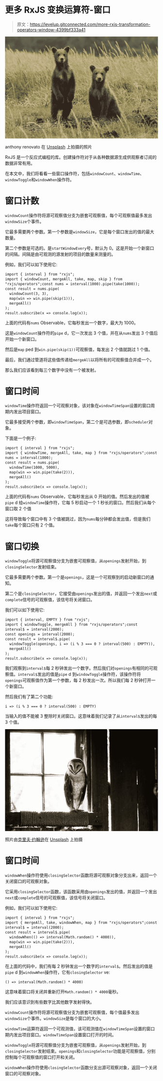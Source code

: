 # 更多 RxJS 变换运算符-窗口

> 原文：<https://levelup.gitconnected.com/more-rxjs-transformation-operators-window-4399bf333a41>

![](img/2357894a13e47c914959dd584654ef0d.png)

anthony renovato 在 [Unsplash](https://unsplash.com?utm_source=medium&utm_medium=referral) 上拍摄的照片

RxJS 是一个反应式编程的库。创建操作符对于从各种数据源生成供观察者订阅的数据非常有用。

在本文中，我们将看看一些窗口操作符，包括`windowCount`、`windowTime`、`windowToggle`和`windowWhen`操作符。

# 窗口计数

`windowCount`操作符将源可观察值分支为嵌套可观察值，每个可观察值最多发出`windowSize`个事件。

它最多需要两个参数。第一个参数是`windowSize`，它是每个窗口发出的值的最大数量。

第二个参数是可选的。是`startWindowEvery`号，默认为 0。这是开始一个新窗口的间隔。间隔是由可观测的源发射的项目的数量来测量的。

例如，我们可以如下使用它:

```
import { interval } from "rxjs";
import { windowCount, mergeAll, take, map, skip } from "rxjs/operators";const nums = interval(1000).pipe(take(1000));
const result = nums.pipe(
  windowCount(3, 3),
  map(win => win.pipe(skip(1))),
  mergeAll()
);
result.subscribe(x => console.log(x));
```

上面的代码有`nums` Observable，它每秒发出一个数字，最大为 1000。

这是`windowCount`操作符的`pipe` d，它一次发出 3 个值，并在从`nums`发出 3 个值后开始一个新窗口。

然后是`map` ped 到`win.pipe(skip(1))`可观察值，每发出 2 个值就跳过 1 个值。

最后，我们通过管道将这些值传递给`mergeAll`以将所有的可观察值合并成一个。

那么我们应该看到每三个数字中没有一个被发射。

# 窗口时间

`windowTime`操作符返回一个可观察对象，该对象在`windowTimeSpan`设置的窗口周期内发出项目窗口。

它最多接受两个参数，即`windowTimeSpan`，第二个是可选参数，即`scheduler`对象。

下面是一个例子:

```
import { interval } from "rxjs";
import { windowTime, mergeAll, take, map } from "rxjs/operators";const nums = interval(1000);
const result = nums.pipe(
  windowTime(1000, 5000),
  map(win => win.pipe(take(2))),
  mergeAll()
);
result.subscribe(x => console.log(x));
```

上面的代码有`nums` Observable，它每秒发出从 0 开始的值。然后发出的值被`pipe` d 给`windowTime`操作符，它每 5 秒启动一个 1 秒长的窗口。然后我们从每个窗口取 2 个值

这将导致每个窗口中有 3 个值被跳过，因为`nums`每分钟都会发出值，但是我们`take`每个窗口只有 2 个值。

# 窗口切换

`windowToggle`将源可观察值分支为嵌套可观察值，从`openings`发射开始，到`closingSelector`发射结束。

它最多需要两个参数。第一个是`openings`，这是一个可观察到的启动新窗口的通知。

第二个是`closingSelector`，它接受由`openings`发出的值，并返回一个发出`next`或`complete`信号的可观察值，该信号将关闭窗口。

我们可以如下使用它:

```
import { interval, EMPTY } from "rxjs";
import { windowToggle, mergeAll } from "rxjs/operators";const interval$ = interval(2000);
const openings = interval(2000);
const result = interval$.pipe(
  windowToggle(openings, i => (i % 3 === 0 ? interval(500) : EMPTY)),
  mergeAll()
);
result.subscribe(x => console.log(x));
```

我们观察到`interval$`每 2 秒钟发出一个数字。然后我们对`openings`有相同的可观察值。`interval$`发出的值是`pipe` d 到`windowToggle`操作符，该操作符将`openings`可观察值作为第一个参数，每 2 秒发出一次。所以我们每 2 秒钟打开一个新窗口。

然后我们有了第二个功能:

```
i => (i % 3 === 0 ? interval(500) : EMPTY)
```

当输入的值不能被 3 整除时关闭窗口。这意味着我们记录了从`interval$`发出的每 3 个值。

![](img/fff3abad668cd4b572406390a56908a3.png)

照片由[克里夫·约翰逊](https://unsplash.com/@cliff_77?utm_source=medium&utm_medium=referral)在 [Unsplash](https://unsplash.com?utm_source=medium&utm_medium=referral) 上拍摄

# 窗口时间

`windowWhen`操作符使用`closingSelector`函数将源可观察对象分支出来，返回一个关闭窗口的可观察对象。

它采用`closingSelector`函数，该函数采用由`openings`发出的值，并返回一个发出`next`或`complete`信号的可观察值，该信号将关闭窗口。

例如，我们可以如下使用它:

```
import { interval } from "rxjs";
import { mergeAll, take, windowWhen, map } from "rxjs/operators";const interval$ = interval(2000);
const result = interval$.pipe(
  windowWhen(() => interval(Math.random() * 4000)),
  map(win => win.pipe(take(2))),
  mergeAll()
);
result.subscribe(x => console.log(x));
```

在上面的代码中，我们有每 2 秒钟发出一个数字的`interval$`。然后发出的值是`pipe` d 到`windowWhen`操作符，它有`closingSelector` ve:

```
() => interval(Math.random() * 4000)
```

这意味着窗口将关闭并重新打开`Math.random() * 4000`毫秒。

我们应该意识到有些数字比其他数字发射得快。

`windowCount`操作符将源可观察值分支为嵌套可观察值，每个值最多发出`windowSize`个事件。`windowSize`是每个窗口的大小。

`windowTime`运算符返回一个可观测值，该可观测值在`windowTimeSpan`设置的窗口期内发出项目窗口。`windowTimeSpan`设置窗口打开的时间。

`windowToggle`将源可观察值分支为嵌套可观察值，从`openings`发射开始，到`closingSelector`发射结束。`openings`和`closingSelector`功能是可观察值，分别控制每个可观察值的窗口打开和关闭。

`windowWhen`操作符使用`closingSelector`函数分支出源可观察对象，返回一个关闭窗口的可观察对象。